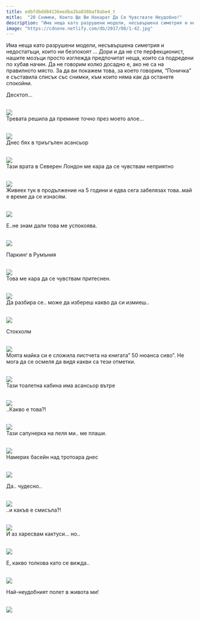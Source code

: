 ```yaml
---
title: edbfdbdd84136eedba2ba038baf8abe4_t
mitle:  "20 Снимки, Които Ще Ви Накарат Да Се Чувствате Неудобно!"
description: "Има неща като разрушени модели, несъвършена симетрия и недостатъци, които ни безпокоят ... Дори и да не сте перфекционист, нашите мозъци просто изглежда предпочитат "
image: "https://cdnone.netlify.com/db/2017/08/1-42.jpg"
---
```


 <p>Има неща като разрушени модели, несъвършена симетрия и недостатъци, които ни безпокоят … Дори и да не сте перфекционист, нашите мозъци просто изглежда предпочитат неща, които са подредени по хубав начин. Да не говорим колко досадно е, ако не са на правилното място. За да ви покажем това, за което говорим, “Поничка” е съставила списък със снимки, към които няма как да останете спокойни.</p>      <p> Десктоп…</p> <p> <br/><img src="https://cdnone.netlify.com/db/2017/08/1-42.jpg"/><br/> Тревата решила да премине точно през моето алое…</p> <p> <br/><img src="https://cdnone.netlify.com/db/2017/08/2-43.jpg"/><br/> Днес бях в триъгълен асансьор</p>      <p> <br/><img src="https://cdnone.netlify.com/db/2017/08/3-47.jpg"/><br/> Тази врата в Северен Лондон ме кара да се чувствам неприятно</p> <p> <br/><img src="https://cdnone.netlify.com/db/2017/08/4-42.jpg"/><br/> Живеех тук в продължение на 5 години и едва сега забелязах това..май е време да се изнасям.</p> <p> <br/><img src="https://cdnone.netlify.com/db/2017/08/6-44.jpg"/><br/></p> <p>Е..не знам дали това ме успокоява.</p>      <p> <br/><img src="https://cdnone.netlify.com/db/2017/08/7-42.jpg"/><br/></p> <p>Паркинг в Румъния</p> <p> <br/><img src="https://cdnone.netlify.com/db/2017/08/8-44.jpg"/><br/> Това ме кара да се чувствам притеснен.</p> <p> <br/><img src="https://cdnone.netlify.com/db/2017/08/9-43.jpg"/><br/> Да разбира се.. може да избереш какво да си измиеш..</p> <p> <br/><img src="https://cdnone.netlify.com/db/2017/08/10-37.jpg"/><br/></p> <p> Стокхолм</p>      <p> <br/><img src="https://cdnone.netlify.com/db/2017/08/12-34.jpg"/><br/> Моята майка си е сложила листчета на книгата” 50 нюанса сиво”. Не мога да се осмеля да видя какви са тези отметки.</p> <p> <br/><img src="https://cdnone.netlify.com/db/2017/08/13-31.jpg"/><br/> Тази тоалетна кабина има асансьор вътре</p> <p> <br/><img src="https://cdnone.netlify.com/db/2017/08/14-32.jpg"/><br/> ..Какво е това?!</p> <p> <br/><img src="https://cdnone.netlify.com/db/2017/08/15-32.jpg"/><br/> Тази сапунерка на леля ми.. ме плаши.</p>      <p> <br/><img src="https://cdnone.netlify.com/db/2017/08/16-30.jpg"/><br/> Намерих басейн над тротоара днес</p> <p> <br/><img src="https://cdnone.netlify.com/db/2017/08/17-28.jpg"/><br/></p> <p> Да.. чудесно..</p> <p> <br/><img src="https://cdnone.netlify.com/db/2017/08/18-26.jpg"/><br/> ..и какъв е смисъла?!</p> <p> <br/><img src="https://cdnone.netlify.com/db/2017/08/19-20.jpg"/><br/> И аз харесвам кактуси… но..</p> <p> <br/><img src="https://cdnone.netlify.com/db/2017/08/20-18.jpg"/><br/></p> <p>Е, какво толкова като се вижда..</p> <p> <br/><img src="https://cdnone.netlify.com/db/2017/08/21-15.jpg"/><br/></p>  <p>Най-неудобният полет в живота ми!</p> <p> <br/><img src="https://cdnone.netlify.com/db/2017/08/22-14.jpg"/><br/></p> <p> </p>       